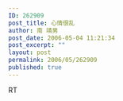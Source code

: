 ```yaml
---
ID: 262909
post_title: 心情很乱
author: 南 靖男
post_date: 2006-05-04 11:21:34
post_excerpt: ""
layout: post
permalink: 2006/05/262909
published: true
---
```

RT